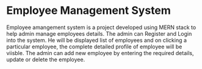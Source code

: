 # Employee Management System
 
Employee amangement system is a project developed using MERN stack to help admin manage employees details. The admin can Register and Login into the system. He will be displayed list of employees and on clicking a particular employee, the complete detailed profile of employee will be viisble. The admin can add new employee by entering the required details, update or delete the employee.  
